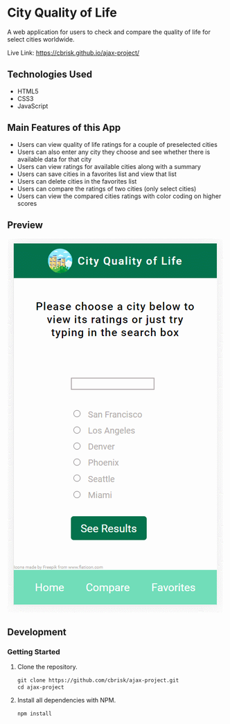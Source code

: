 # City Quality of Life

A web application for users to check and compare the quality of life for select cities worldwide.

Live Link: https://cbrisk.github.io/ajax-project/

## Technologies Used

- HTML5
- CSS3
- JavaScript

## Main Features of this App

* Users can view quality of life ratings for a couple of preselected cities
* Users can also enter any city they choose and see whether there is available data for that city
* Users can view ratings for available cities along with a summary
* Users can save cities in a favorites list and view that list
* Users can delete cities in the favorites list
* Users can compare the ratings of two cities (only select cities)
* Users can view the compared cities ratings with color coding on higher scores

## Preview

![Preview image of City Quality of Life](images/preview.gif)

## Development


### Getting Started

1. Clone the repository.

    ```shell
    git clone https://github.com/cbrisk/ajax-project.git
    cd ajax-project
    ```

1. Install all dependencies with NPM.

    ```shell
    npm install
    ```
